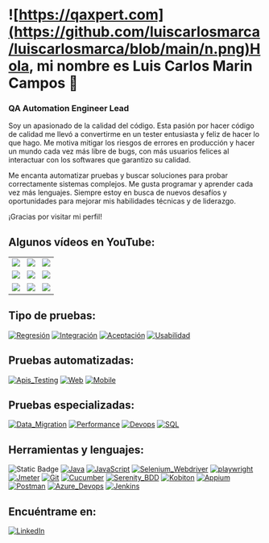 # ![https://qaxpert.com](https://github.com/luiscarlosmarca/luiscarlosmarca/blob/main/n.png)Hola, mi nombre es Luis Carlos Marin Campos 👋
### QA Automation Engineer Lead 

Soy un apasionado de la calidad del código. Esta pasión por hacer código de calidad me llevó a convertirme en un tester entusiasta y feliz de hacer lo que hago. Me motiva mitigar los riesgos de errores en producción y hacer un mundo cada vez más libre de bugs, con más usuarios felices al interactuar con los softwares que garantizo su calidad.

Me encanta automatizar pruebas y buscar soluciones para probar correctamente sistemas complejos. Me gusta programar y aprender cada vez más lenguajes. Siempre estoy en busca de nuevos desafíos y oportunidades para mejorar mis habilidades técnicas y de liderazgo.

¡Gracias por visitar mi perfil!

## Algunos vídeos en YouTube:

<table style="width:100%">
<tr>
<td>
<a href="https://youtu.be/Kp4Mvapo5kc">
<img src="http://i3.ytimg.com/vi/Kp4Mvapo5kc/maxresdefault.jpg">
</a>
</td>
<td>
<a href="https://youtu.be/-pWSQYpkkjk">
<img src="http://i3.ytimg.com/vi/-pWSQYpkkjk/maxresdefault.jpg">
</a>
</td>
<td>
<a href="https://youtu.be/3GymExBkKjE">
<img src="http://i3.ytimg.com/vi/3GymExBkKjE/maxresdefault.jpg">
</a>
</td>
</tr>
<tr>
<td>
<a href="https://youtu.be/SavaU66KxQY">
<img src="http://i3.ytimg.com/vi/SavaU66KxQY/maxresdefault.jpg">
</a>
</td>
<td>
<a href="https://youtu.be/GoAxsdg0Xbs">
<img src="http://i3.ytimg.com/vi/GoAxsdg0Xbs/maxresdefault.jpg">
</a>
</td>
<td>
<a href="https://youtu.be/pFyAu4R684s">
<img src="http://i3.ytimg.com/vi/pFyAu4R684s/maxresdefault.jpg">
</a>
</td>
</tr>
<tr>
<td>
<a href="https://youtu.be/BQaxPwZWboA">
<img src="http://i3.ytimg.com/vi/BQaxPwZWboA/maxresdefault.jpg">
</a>
</td>
<td>
<a href="https://youtu.be/Wfh0FYR0z6I">
<img src="http://i3.ytimg.com/vi/Wfh0FYR0z6I/maxresdefault.jpg">
</a>
</td>
<td>
<a href="https://youtu.be/ebQphhLpJG0">
<img src="http://i3.ytimg.com/vi/ebQphhLpJG0/maxresdefault.jpg">
</a>
</td>
</tr>
</table>

## Tipo de pruebas:
[![Regresión](https://img.shields.io/badge/Regresión-999999?style=for-the-badge&logo=bugzilla&logoColor=white&labelColor=101010)]()
[![Integración](https://img.shields.io/badge/Integración-FA7343?style=for-the-badge&logo=bug&logoColor=white&labelColor=101010)]()
[![Aceptación](https://img.shields.io/badge/Aceptación-1575F9?style=for-the-badge&logo=bug&logoColor=white&labelColor=101010)]()
[![Usabilidad](https://img.shields.io/badge/Usabilidad-7575F9?style=for-the-badge&logo=ninja&logoColor=white&labelColor=101010)]()

## Pruebas automatizadas:
[![Apis_Testing](https://img.shields.io/badge/Api_Testing-yellow?style=for-the-badge&logo=cucumber&logoColor=white&labelColor=101010)]()
[![Web](https://img.shields.io/badge/Web-007396?style=for-the-badge&logo=selenium&logoColor=white&labelColor=101010)]()
[![Mobile](https://img.shields.io/badge/Mobile-F7DF1E?style=for-the-badge&logo=mobil&logoColor=white&labelColor=101010)]()


## Pruebas especializadas:
[![Data_Migration](https://img.shields.io/badge/Data_Migration-FFCA28?style=for-the-badge&logo=data&logoColor=white&labelColor=101010)]()
[![Performance](https://img.shields.io/badge/Performance-339933?style=for-the-badge&logo=jmeter&logoColor=white&labelColor=101010)]()
[![Devops](https://img.shields.io/badge/Devops-47A248?style=for-the-badge&logo=jenkins&logoColor=white&labelColor=101010)]()
[![SQL](https://img.shields.io/badge/SQL-4479A1?style=for-the-badge&logo=mysql&logoColor=white&labelColor=101010)]()



## Herramientas y lenguajes:
![Static Badge](https://img.shields.io/badge/Automatizacion-RobotFramework?style=for-the-badge&logo=Python&logoColor=black&label=Robot%20Framework&labelColor=white&color=green)
[![Java](https://img.shields.io/badge/Java-FFCA28?style=for-the-badge&logo=java&logoColor=white&labelColor=101010)]()
[![JavaScript](https://img.shields.io/badge/JavaScript-339933?style=for-the-badge&logo=JavaScript&logoColor=white&labelColor=101010)]()
[![Selenium_Webdriver](https://img.shields.io/badge/Selenium_Webdriver-47A248?style=for-the-badge&logo=Selenium&logoColor=white&labelColor=101010)]()
[![playwright](https://img.shields.io/badge/playwright-4479A1?style=for-the-badge&logo=Playright&logoColor=white&labelColor=101010)]()
[![Jmeter](https://img.shields.io/badge/Jmeter-yellow?style=for-the-badge&logo=Jmeter&logoColor=white&labelColor=101010)]()
[![Git](https://img.shields.io/badge/git-999999?style=for-the-badge&logo=git&logoColor=white&labelColor=101010)]()
[![Cucumber](https://img.shields.io/badge/Cucumber-FA7343?style=for-the-badge&logo=cucumber&logoColor=white&labelColor=101010)]()
[![Serenity_BDD](https://img.shields.io/badge/Serenity_BDD-1575F9?style=for-the-badge&logo=Serenity_BDD&logoColor=white&labelColor=101010)]()
[![Kobiton](https://img.shields.io/badge/Kobiton-7575F9?style=for-the-badge&logo=Kobiton&logoColor=white&labelColor=101010)]()
[![Appium](https://img.shields.io/badge/Appium-007396?style=for-the-badge&logo=Appium&logoColor=white&labelColor=101010)]()
[![Postman](https://img.shields.io/badge/Postman-F7DF1E?style=for-the-badge&logo=Postman&logoColor=white&labelColor=101010)]()
[![Azure_Devops](https://img.shields.io/badge/Azure_Devops-4479A1?style=for-the-badge&Azure_Devops=mysql&logoColor=white&labelColor=101010)]()
[![Jenkins](https://img.shields.io/badge/Jenkins-4479A1?style=for-the-badge&logo=Jenkins&logoColor=white&labelColor=101010)]()


## Encuéntrame en:

[![LinkedIn](https://img.shields.io/badge/LinkedIn-Luis_Carlos_Marin-0077B5?style=for-the-badge&logo=linkedin&logoColor=white&labelColor=101010)](https://www.linkedin.com/in/luis-carlos-marin-campos)
